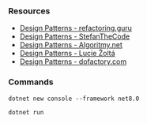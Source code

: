 ### Resources
- [Design Patterns - refactoring.guru](https://refactoring.guru/design-patterns/catalog)
- [Design Patterns - StefanTheCode](https://github.com/StefanTheCode/Design-Patterns-Simplified-EBook)
- [Design Patterns - Algoritmy.net](https://www.algoritmy.net/article/51224/Navrhove-vzory)
- [Design Patterns - Lucie Žoltá](https://lucie.zolta.cz/index.php/softwarove-inzenyrstvi/45-navrhove-vzory)
- [Design Patterns - dofactory.com](https://www.dofactory.com/net/design-patterns)

### Commands
```
dotnet new console --framework net8.0
```

```
dotnet run
```
